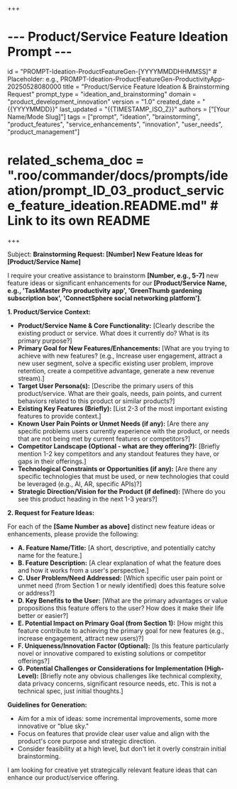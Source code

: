 +++
# --- Product/Service Feature Ideation Prompt ---
id = "PROMPT-Ideation-ProductFeatureGen-[YYYYMMDDHHMMSS]" # Placeholder: e.g., PROMPT-Ideation-ProductFeatureGen-ProductivityApp-20250528080000
title = "Product/Service Feature Ideation & Brainstorming Request"
prompt_type = "ideation_and_brainstorming"
domain = "product_development_innovation"
version = "1.0"
created_date = "{{YYYYMMDD}}"
last_updated = "{{TIMESTAMP_ISO_Z}}"
authors = ["[Your Name/Mode Slug]"]
tags = ["prompt", "ideation", "brainstorming", "product_features", "service_enhancements", "innovation", "user_needs", "product_management"]
# related_schema_doc = ".roo/commander/docs/prompts/ideation/prompt_ID_03_product_service_feature_ideation.README.md" # Link to its own README
+++

Subject: **Brainstorming Request: [Number] New Feature Ideas for [Product/Service Name]**

I require your creative assistance to brainstorm **[Number, e.g., 5-7]** new feature ideas or significant enhancements for our **[Product/Service Name, e.g., 'TaskMaster Pro productivity app', 'GreenThumb gardening subscription box', 'ConnectSphere social networking platform']**.

**1. Product/Service Context:**
   *   **Product/Service Name & Core Functionality:** [Clearly describe the existing product or service. What does it currently do? What is its primary purpose?]
   *   **Primary Goal for New Features/Enhancements:** [What are you trying to achieve with new features? (e.g., Increase user engagement, attract a new user segment, solve a specific existing user problem, improve retention, create a competitive advantage, generate a new revenue stream).]
   *   **Target User Persona(s):** [Describe the primary users of this product/service. What are their goals, needs, pain points, and current behaviors related to this product or similar products?]
   *   **Existing Key Features (Briefly):** [List 2-3 of the most important existing features to provide context.]
   *   **Known User Pain Points or Unmet Needs (if any):** [Are there any specific problems users currently experience with the product, or needs that are not being met by current features or competitors?]
   *   **Competitor Landscape (Optional - what are they offering?):** [Briefly mention 1-2 key competitors and any standout features they have, or gaps in their offerings.]
   *   **Technological Constraints or Opportunities (if any):** [Are there any specific technologies that must be used, or new technologies that could be leveraged (e.g., AI, AR, specific APIs)?]
   *   **Strategic Direction/Vision for the Product (if defined):** [Where do you see this product heading in the next 1-3 years?]

**2. Request for Feature Ideas:**

For each of the **[Same Number as above]** distinct new feature ideas or enhancements, please provide the following:

*   **A. Feature Name/Title:** [A short, descriptive, and potentially catchy name for the feature.]
*   **B. Feature Description:** [A clear explanation of what the feature does and how it works from a user's perspective.]
*   **C. User Problem/Need Addressed:** [Which specific user pain point or unmet need (from Section 1 or newly identified) does this feature solve or address?]
*   **D. Key Benefits to the User:** [What are the primary advantages or value propositions this feature offers to the user? How does it make their life better or easier?]
*   **E. Potential Impact on Primary Goal (from Section 1):** [How might this feature contribute to achieving the primary goal for new features (e.g., increase engagement, attract new users)?]
*   **F. Uniqueness/Innovation Factor (Optional):** [Is this feature particularly novel or innovative compared to existing solutions or competitor offerings?]
*   **G. Potential Challenges or Considerations for Implementation (High-Level):** [Briefly note any obvious challenges like technical complexity, data privacy concerns, significant resource needs, etc. This is not a technical spec, just initial thoughts.]

**Guidelines for Generation:**
*   Aim for a mix of ideas: some incremental improvements, some more innovative or "blue sky."
*   Focus on features that provide clear user value and align with the product's core purpose and strategic direction.
*   Consider feasibility at a high level, but don't let it overly constrain initial brainstorming.

I am looking for creative yet strategically relevant feature ideas that can enhance our product/service offering.